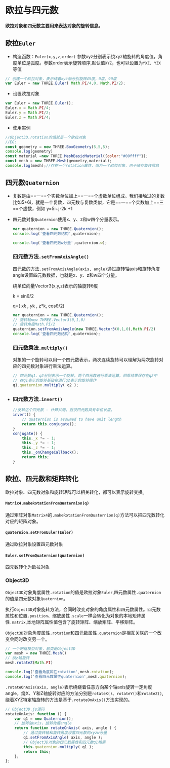 # 欧拉与四元数

#### 欧拉对象和四元数主要用来表达对象的旋转信息。

## 欧拉`Euler`

+   构造函数：`Euler(x,y,z,order)` 参数xyz分别表示绕xyz轴旋转的角度值，角度单位是弧度。参数order表示旋转顺序,默认值`XYZ`，也可以设置为`YXZ`、`YZX`等值

```JavaScript
// 创建一个欧拉对象，表示绕着xyz轴分别旋转45度，0度，90度
var Euler = new THREE.Euler( Math.PI/4,0, Math.PI/2);
```

+   设置欧拉对象

```JavaScript
var Euler = new THREE.Euler();
Euler.x = Math.PI/4;
Euler.y = Math.PI/2;
Euler.z = Math.PI/4;
```

+   使用实例

```js
//Object3D.rotation的值就是一个欧拉对象
//EG:
const geometry = new THREE.BoxGeometry(5,5,5);
console.log(geometry)
const material =new THREE.MeshBasicMaterial({color:"#00ffff"});
const mesh = new THREE.Mesh(geometry,material);
console.log(mesh);//存在一个rotation属性，值为一个欧拉对象，用于储存旋转信息
```

## 四元数`Quaternion`

+   复数是由==一==个实数单位加上==一==个虚数单位组成。我们接触过的复数比如5+6i，就是一个复数，四元数与复数类似，它是==一==个实数加上==三==个虚数，例如 y=5i+j-2k +1

+   四元数对象`Quaternion`使用x、y、z和w四个分量表示。

    ```js
    var quaternion = new THREE.Quaternion();
    console.log('查看四元数结构',quaternion);
    
    console.log('查看四元数w分量',quaternion.w);
    ```

    ### 四元数方法`.setFromAxisAngle()`

    四元数的方法`.setFromAxisAngle(axis, angle)`通过旋转轴axis和旋转角度angle设置四元数数据，也就是x、y、z和w四个分量。

    绕单位向量Vector3(x,y,z)表示的轴旋转θ度

    k = sinθ/2

    q=( x*k , y*k , z*k, cosθ/2)

    ```JavaScript
    var quaternion = new THREE.Quaternion();
    // 旋转轴new THREE.Vector3(0,1,0)
    // 旋转角度Math.PI/2
    quaternion.setFromAxisAngle(new THREE.Vector3(0,1,0),Math.PI/2)
    console.log('查看四元数结构',quaternion);
    ```

    ### 四元数乘法`.multiply()`

    对象的一个旋转可以用一个四元数表示，两次连续旋转可以理解为两次旋转对应的四元数对象进行乘法运算。

    ```JavaScript
    // 四元数q1、q2分别表示一个旋转，两个四元数进行乘法运算，相乘结果保存在q2中
    // 在q1表示的旋转基础在进行q2表示的旋转操作
    q1.quaternion.multiply( q2 );
    ```

+   ### 四元数方法`.invert()`

    ```js
    //反转这个四元数 - 计算共轭。假设四元数具有单位长度。
    invert() {
        // quaternion is assumed to have unit length
        return this.conjugate();
    }
    conjugate() {
        this._x *= - 1;
        this._y *= - 1;
        this._z *= - 1;
        this._onChangeCallback();
        return this;
    }
    ```

    



## 欧拉、四元数和矩阵转化

欧拉对象、四元数对象和旋转矩阵可以相关转化，都可以表示旋转变换。

#### `Matrix4.makeRotationFromQuaternion(q)`

通过矩阵对象`Matrix4`的`.makeRotationFromQuaternion(q)`方法可以把四元数转化对应的矩阵对象。

#### `quaternion.setFromEuler(Euler)`

通过欧拉对象设置四元数对象

#### `Euler.setFromQuaternion(quaternion)`

四元数转化为欧拉对象

### Object3D

`Object3D`对象角度属性`.rotation`的值是欧拉对象`Euler`,四元数属性`.quaternion`的值是四元数对象`Quaternion`。

执行`Object3D`对象旋转方法，会同时改变对象的角度属性和四元数属性。四元数属性和位置`.position`、缩放属性`.scale`一样会转化为对象的本地矩阵属性`.matrix`,本地矩阵属性值包含了旋转矩阵、缩放矩阵、平移矩阵。

`Object3D`对象角度属性`.rotation`和四元数属性`.quaternion`是相互关联的一个改变会同时改变另一个。

```JavaScript
// 一个网格模型对象，基类是Object3D
var mesh = new THREE.Mesh()
// 绕z轴旋转
mesh.rotateZ(Math.PI)

console.log('查看角度属性rotation',mesh.rotation);
console.log('查看四元数属性quaternion',mesh.quaternion);
```

`.rotateOnAxis(axis, angle)`表示绕绕着任意方向某个轴axis旋转一定角度angle，绕X、Y和Z轴旋转对应的方法分别是`rotateX()`、`rotateY()`和`rotateZ()`,绕着XYZ特定轴旋转的方法是基于`.rotateOnAxis()`方法实现的。

```JavaScript
// Object3D.js源码
rotateOnAxis: function () {
    var q1 = new Quaternion();
    // 旋转轴axis，旋转角度angle
    return function rotateOnAxis( axis, angle ) {
        // 通过旋转轴和旋转角度设置四元数的xyzw分量
        q1.setFromAxisAngle( axis, angle );
        // Object3D对象的四元数属性和四元数q1相乘
        this.quaternion.multiply( q1 );
        return this;
    };
};
```
